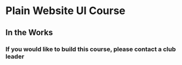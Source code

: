 # Plain Website UI Course
## In the Works
### If you would like to build this course, please contact a club leader
